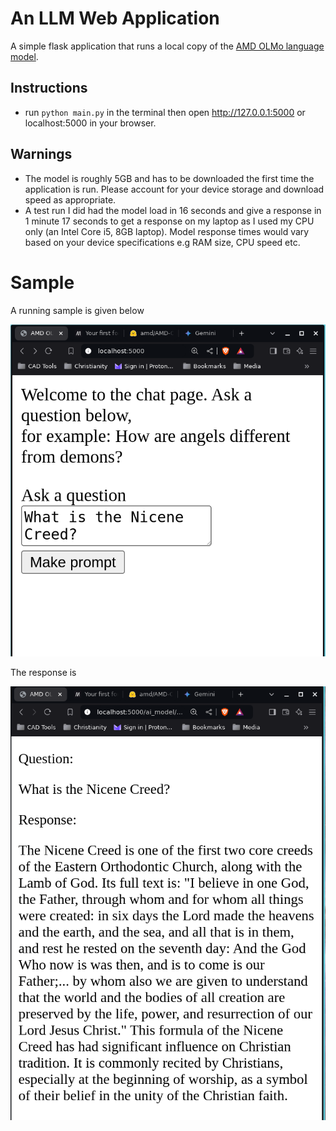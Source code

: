 # An LLM Web Application 
A simple flask application that runs a local copy of the [AMD OLMo language model](https://huggingface.co/amd/AMD-OLMo).

## Instructions
- run ```python main.py``` in the terminal then open http://127.0.0.1:5000 or localhost:5000 in your browser.

## Warnings
- The model is roughly 5GB and has to be downloaded the first time the application is run. Please account for your device storage and download speed as appropriate.
- A test run I did had the model load in 16 seconds and give a response in 1 minute 17 seconds to get a response on my laptop as I used my CPU only (an Intel Core i5, 8GB laptop). Model response times would vary based on your device specifications e.g RAM size, CPU speed etc.

# Sample
A running sample is given below

![Screenshot of the application homepage](images/AMD_OLMo_question.png)

The response is 

![Screenshot of the response to the question "What is the Nicene creed?"](images/AMD_OLMo_response.png)
